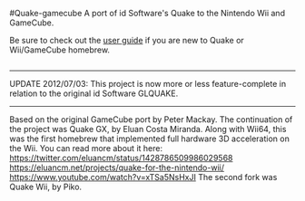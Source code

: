 #Quake-gamecube
A port of id Software's Quake to the Nintendo Wii and GameCube.

Be sure to check out the [user guide](https://github.com/niuus/Quake-Wii-GX/blob/wiki/UserGuide.md) if you are new to Quake or Wii/GameCube homebrew.

![![](https://web.archive.org/web/20150430092117/http://quake-gamecube.googlecode.com/files/ScreenshotThumbnail.jpg)](https://web.archive.org/web/20150430092136/http://quake-gamecube.googlecode.com/files/Screenshot.png)


---


UPDATE 2012/07/03: This project is now more or less feature-complete in relation to the original id Software GLQUAKE.


---



Based on the original GameCube port by Peter Mackay.
The continuation of the project was Quake GX, by Eluan Costa Miranda. Along with Wii64, this was the first homebrew that implemented full hardware 3D acceleration on the Wii. You can read more about it here:
https://twitter.com/eluancm/status/1428786509986029568
https://eluancm.net/projects/quake-for-the-nintendo-wii/
https://www.youtube.com/watch?v=xTSa5NsHxJI
The second fork was Quake Wii, by Piko.
